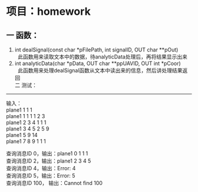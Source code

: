 项目：homework
=====
一 函数：
--------
1. int dealSignal(const char *pFilePath, int signalID, OUT char **pOut)<br>
   此函数用来读取文本中的数据，待analyticData处理后，再将结果显示出来<br>
2. int analyticData(char *pData, OUT char **ppUAVID, OUT int *pCoor)<br>
   此函数用来处理dealSignal函数从文本中读出来的信息，然后讲处理结果返回<br>
二 测试：
-------
输入：<br>
plane1 1 1 1<br>
plane1 1 1 1 1 2 3<br>
plane1 2 3 4 1 1 1<br>
plane1 3 4 5 2 5 9<br>
plane1 5 9 14<br>
plane1 7 8 9 1 1 1<br>

查询消息ID 0，输出：plane1 0 1 1 1<br>
查询消息ID 2，输出：plane1 2 3 4 5<br>
查询消息ID 4，输出：Error: 4<br>
查询消息ID 5，输出：Error: 5<br>
查询消息ID 100， 输出：Cannot find 100
